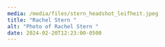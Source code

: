 ```yaml
---
media: /media/files/stern_headshot_leifheit.jpeg
title: "Rachel Stern "
alt: "Photo of Rachel Stern "
date: 2024-02-20T12:23:00-0500
---
```

